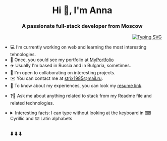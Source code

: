 


<!-- ## Hi there 👋  
<a href="https://git.io/typing-svg"><img src="https://readme-typing-svg.herokuapp.com?font=Fira+Code&weight=500&size=30&duration=300&pause=200&color=000000&background=FFFFFF00&center=true&vCenter=true&width=35&lines=%F0%9F%91%8B;%E2%9C%8B" alt="Typing SVG" /></a>
 ### My profile  
🔻⏬⬇️🔽⤵️↙️: -->
<!--### <div align="center">I'm Anna, a full-stack freelance developer prefer working remotely  </div>
* 🚀  I'm currently working on [MyApp](http://(s)://my)
🧠  I'm learning a new framework
<a href="https://git.io/typing-svg"><img src="https://readme-typing-svg.herokuapp.com?font=Fira+Code&duration=300&pause=100&width=435&lines=%F0%9F%91%8B;%E2%9C%8B" alt="Typing SVG" /></a>
Web Developer
I've been learning to code for 5 years, after switching careers. I started with HTML, but have really found a passion for backend development...-->


<h1 align="center">Hi 👋, I'm Anna</h1>
<h3 align="center">A passionate full-stack developer from Moscow</h3>  
<div  align="right">
  <a align="center" href="https://git.io/typing-svg"><img src="https://readme-typing-svg.herokuapp.com?font=Fira+Code&width=185&lines=Front-end;Soft+skills;Web-development;Adaptive+layout;Back-end;Teamwork;Full-stack" alt="Typing SVG" align="center" /></a>
</div>


<!--
<details open disabled>

  details[disabled] summary,
  details.disabled summary {
    pointer-events: none; /* prevents click events */
    user-select: none; /* prevents text selection */
-->

* 💻 I’m currently working on web and learning the most interesting tehnologies.
* 🎇  Once, you could see my portfolio at [MyPortfolio](http://q926573z.beget.tech/2024/portfolio/iframes)
* ✈️  Usually I'm based in Russia and in Bulgaria, sometimes.
* 🚀  I'm open to collaborating on interesting projects.
* ✉️  You can contact me at [strix1985@mail.ru](mailto:strix1985@mail.ru).
* 📄 To know about my experiences, you can look my [resume link]().
- ❓💬 Ask me about anything related to stack from my Readme file and related technologies.

<!-- <style>
    details > summary::marker {
    display: none;
    content: ''; /* Прощай, стрелочка, теперь ты здесь не нужна! */
}
</style>
  list-style-type="square"  , disc, circle, etc
    outline="none" list-style-type="none" user-select="none" pointer-events="none" display="none" content: ''   display="inline"  -->
<!-- <details disabled  style="user-select: none; pointer-events: none;">   tabindex="-1"   display="none"   markdown="1"-->
<ul>  
  <li>    
    <details  display="inline" >
      <summary> Interesting facts: I can type without looking at the keyboard in ⌨ Cyrillic and ⌨️ Latin alphabets   <h3> ⬇️ ⬇️ ⬇️ </h3> </summary>
      </br>
      <p>I am proficient in touch typing, which allows me to type and comment code much faster. </p>
      <div align="center">
        <img src="https://gzos.ru/wp-content/uploads/slider/cache/e9dd10e709953faa5203dc3263da0aec/%D0%90%D0%BD%D0%BD%D0%B0-%D0%A0%D0%B0%D0%B2%D0%B4%D0%B0%D0%BD%D0%B8%D1%81.jpg" align="center" width="350px"/>
      </div> 
    </details>
  </li>
</ul>
<br/>  

